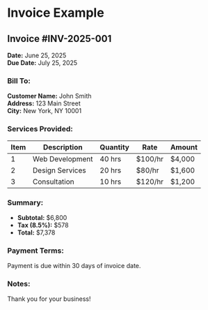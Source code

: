 # Invoice Example

## Invoice #INV-2025-001

**Date:** June 25, 2025  
**Due Date:** July 25, 2025

### Bill To:
**Customer Name:** John Smith  
**Address:** 123 Main Street  
**City:** New York, NY 10001

### Services Provided:

| Item | Description | Quantity | Rate | Amount |
|------|-------------|----------|------|--------|
| 1 | Web Development | 40 hrs | $100/hr | $4,000 |
| 2 | Design Services | 20 hrs | $80/hr | $1,600 |
| 3 | Consultation | 10 hrs | $120/hr | $1,200 |

### Summary:
- **Subtotal:** $6,800
- **Tax (8.5%):** $578
- **Total:** $7,378

### Payment Terms:
Payment is due within 30 days of invoice date.

### Notes:
Thank you for your business!
